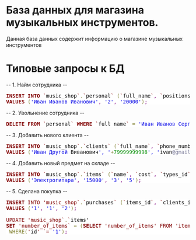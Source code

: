 # База данных для магазина музыкальных инструментов.
Данная база данных содержит информацию о магазине музыкальных инструментов
# Типовые запросы к БД
-- 1. Найм сотрудника --

<pre style="color:#000000;background:#ffffff;"><span style="color:#800000; font-weight:bold; ">INSERT</span> <span style="color:#800000; font-weight:bold; ">INTO</span> <span style="color:#800000; ">`</span><span style="color:#000000; background:#ffffff; ">music_shop</span><span style="color:#800000; ">`</span><span style="color:#808030; ">.</span><span style="color:#800000; ">`</span><span style="color:#000000; background:#ffffff; ">personal</span><span style="color:#800000; ">`</span> <span style="color:#808030; ">(</span><span style="color:#800000; ">`</span><span style="color:#000000; background:#ffffff; ">full_name</span><span style="color:#800000; ">`</span><span style="color:#800080; ">,</span> <span style="color:#800000; ">`</span><span style="color:#000000; background:#ffffff; ">positions_id</span><span style="color:#800000; ">`</span><span style="color:#800080; ">,</span> <span style="color:#800000; ">`</span><span style="color:#000000; background:#ffffff; ">salary</span><span style="color:#800000; ">`</span><span style="color:#808030; ">)</span>
<span style="color:#800000; font-weight:bold; ">VALUES</span> <span style="color:#808030; ">(</span><span style="color:#0000e6; ">'Иван Иванов Иванович'</span><span style="color:#800080; ">,</span> <span style="color:#0000e6; ">'2'</span><span style="color:#800080; ">,</span> <span style="color:#0000e6; ">'20000'</span><span style="color:#808030; ">)</span><span style="color:#800080; ">;</span>
</pre>


-- 2. Увольнение сотрудника --

<pre style="color:#000000;background:#ffffff;"><span style="color:#800000; font-weight:bold; ">DELETE</span> <span style="color:#800000; font-weight:bold; ">FROM</span> <span style="color:#800000; ">`</span><span style="color:#000000; background:#ffffff; ">personal</span><span style="color:#800000; ">`</span> <span style="color:#800000; font-weight:bold; ">WHERE</span> <span style="color:#800000; ">`</span><span style="color:#000000; background:#ffffff; ">full_name</span><span style="color:#800000; ">`</span> <span style="color:#808030; ">=</span> <span style="color:#0000e6; ">'Иван Иванов Сергеевич'</span><span style="color:#800080; ">;</span>
</pre>


-- 3. Добавить нового клиента --

<pre style="color:#000000;background:#ffffff;"><span style="color:#800000; font-weight:bold; ">INSERT</span> <span style="color:#800000; font-weight:bold; ">INTO</span> <span style="color:#800000; ">`</span><span style="color:#000000; background:#ffffff; ">music_shop</span><span style="color:#800000; ">`</span><span style="color:#808030; ">.</span><span style="color:#800000; ">`</span><span style="color:#000000; background:#ffffff; ">clients</span><span style="color:#800000; ">`</span> <span style="color:#808030; ">(</span><span style="color:#800000; ">`</span><span style="color:#000000; background:#ffffff; ">full_name</span><span style="color:#800000; ">`</span><span style="color:#800080; ">,</span> <span style="color:#800000; ">`</span><span style="color:#000000; background:#ffffff; ">phone_number</span><span style="color:#800000; ">`</span><span style="color:#800080; ">,</span> <span style="color:#800000; ">`</span><span style="color:#000000; background:#ffffff; ">email</span><span style="color:#800000; ">`</span><span style="color:#808030; ">)</span>
<span style="color:#800000; font-weight:bold; ">VALUES</span> <span style="color:#808030; ">(</span><span style="color:#0000e6; ">'Иван </span><span style="color:#0f69ff; "></span><span style="color:#0000e6; ">Другой </span>Виванович<span style="color:#0000e6; ">', '</span><span style="color:#808030; ">+</span><span style="color:#008c00; ">79999999998</span><span style="color:#0000e6; ">', '</span>ivan<span style="color:#797997; ">@gmail</span><span style="color:#808030; ">.</span>com<span style="color:#0000e6; ">');</span>
</pre>


-- 4. Добавить новый предмет на складе --

<pre style="color:#000000;background:#ffffff;"><span style="color:#800000; font-weight:bold; ">INSERT</span> <span style="color:#800000; font-weight:bold; ">INTO</span> <span style="color:#800000; ">`</span><span style="color:#000000; background:#ffffff; ">music_shop</span><span style="color:#800000; ">`</span><span style="color:#808030; ">.</span><span style="color:#800000; ">`</span><span style="color:#000000; background:#ffffff; ">items</span><span style="color:#800000; ">`</span> <span style="color:#808030; ">(</span><span style="color:#800000; ">`</span><span style="color:#000000; background:#ffffff; ">name</span><span style="color:#800000; ">`</span><span style="color:#800080; ">,</span> <span style="color:#800000; ">`</span><span style="color:#000000; background:#ffffff; ">cost</span><span style="color:#800000; ">`</span><span style="color:#800080; ">,</span> <span style="color:#800000; ">`</span><span style="color:#000000; background:#ffffff; ">types_id</span><span style="color:#800000; ">`</span><span style="color:#800080; ">,</span> <span style="color:#800000; ">`</span><span style="color:#000000; background:#ffffff; ">number_of_items</span><span style="color:#800000; ">`</span><span style="color:#808030; ">)</span>
<span style="color:#800000; font-weight:bold; ">VALUES</span> <span style="color:#808030; ">(</span><span style="color:#0000e6; ">'Электрогитара'</span><span style="color:#800080; ">,</span> <span style="color:#0000e6; ">'15000'</span><span style="color:#800080; ">,</span> <span style="color:#0000e6; ">'3'</span><span style="color:#800080; ">,</span> <span style="color:#0000e6; ">'5'</span><span style="color:#808030; ">)</span><span style="color:#800080; ">;</span>
</pre>

-- 5. Сделана покупка --

<pre style="color:#000000;background:#ffffff;"><span style="color:#800000; font-weight:bold; ">INSERT</span> <span style="color:#800000; ">INTO 'music_shop</span><span style="color:#000000; background:#ffffff; "></span><span style="color:#800000; ">`</span><span style="color:#808030; ">.</span><span style="color:#800000; ">`</span><span style="color:#000000; background:#ffffff; ">purchases</span><span style="color:#800000; ">`</span> <span style="color:#808030; ">(</span><span style="color:#800000; ">`</span><span style="color:#000000; background:#ffffff; ">items_id</span><span style="color:#800000; ">`</span><span style="color:#800080; ">,</span> <span style="color:#800000; ">`</span><span style="color:#000000; background:#ffffff; ">clients_id</span><span style="color:#800000; ">`</span><span style="color:#800080; ">,</span> <span style="color:#800000; ">`</span><span style="color:#000000; background:#ffffff; ">personal_id</span><span style="color:#800000; ">`</span><span style="color:#808030; ">)</span>
<span style="color:#800000; font-weight:bold; ">VALUES</span> <span style="color:#808030; ">(</span><span style="color:#0000e6; ">'1'</span><span style="color:#800080; ">,</span> <span style="color:#0000e6; ">'1'</span><span style="color:#800080; ">,</span> <span style="color:#0000e6; ">'2'</span><span style="color:#808030; ">)</span><span style="color:#800080; ">;</span>

<span style="color:#800000; ">UPDATE 'music_shop</span><span style="color:#000000; background:#ffffff; "></span><span style="color:#800000; ">`</span><span style="color:#808030; ">.</span><span style="color:#800000; ">`</span><span style="color:#000000; background:#ffffff; ">items'</span>
<span style="color:#800000; font-weight:bold; ">SET</span> <span style="color:#800000; ">'number_of_items</span><span style="color:#000000; background:#ffffff; "></span><span style="color:#800000; ">`</span> <span style="color:#808030; ">=</span> <span style="color:#808030; ">(</span><span style="color:#800000; font-weight:bold; ">SELECT</span> <span style="color:#800000; "></span><span style="color:#000000; background:#ffffff; "></span><span style="color:#800000; ">'number_of_items'</span> <span style="color:#800000; ">FROM </span><span style="color:#000000; background:#ffffff; "></span><span style="color:#800000; ">'items'</span> <span style="color:#800000; ">WHERE '</span><span style="color:#000000; background:#ffffff; "></span><span style="color:#800000; ">id`</span> <span style="color:#000000; background:#ffffff; "></span> <span style="color:#0000e6; ">'1'</span><span style="color:#808030; ">)</span> <span style="color:#808030; ">-</span> <span style="color:#008c00; ">1</span>
 <span style="color:#808030; ">WHERE(</span><span style="color:#800000; ">'</span><span style="color:#000000; background:#ffffff; ">id</span><span style="color:#800000; ">'</span> <span style="color:#800000; ">`=</span> <span style="color:#0000e6; ">'1'</span><span style="color:#808030; ">)</span><span style="color:#800080; ">;</span>
</pre>

